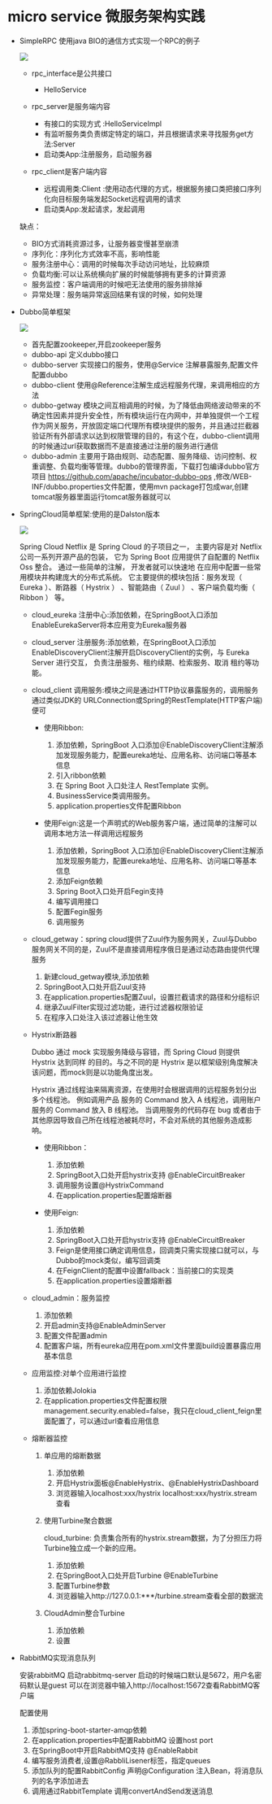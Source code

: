 # micro service 微服务架构实践

* SimpleRPC 使用java BIO的通信方式实现一个RPC的例子
	
	![](https://raw.githubusercontent.com/candleflame/picGo/master/pic/20180610174021.png)
	
	* rpc_interface是公共接口
	
		* HelloService
	* rpc_server是服务端内容
	
		* 有接口的实现方式 :HelloServiceImpl
		* 有监听服务类负责绑定特定的端口，并且根据请求来寻找服务get方法:Server
		* 启动类App:注册服务，启动服务器	
	* rpc_client是客户端内容
	
		* 远程调用类:Client<T> :使用动态代理的方式，根据服务接口类把接口序列化向目标服务端发起Socket远程调用的请求
		* 启动类App:发起请求，发起调用

	缺点：
	
	* BIO方式消耗资源过多，让服务器变慢甚至崩溃
	* 序列化：序列化方式效率不高，影响性能
	* 服务注册中心：调用的时候每次手动访问地址，比较麻烦
	* 负载均衡:可以让系统横向扩展的时候能够拥有更多的计算资源
	* 服务监控：客户端调用的时候吧无法使用的服务排除掉
	* 异常处理：服务端异常返回结果有误的时候，如何处理

* Dubbo简单框架

	![](https://raw.githubusercontent.com/candleflame/picGo/master/pic/20180610174122.png)

	* 首先配置zookeeper,开启zookeeper服务
	* dubbo-api 定义dubbo接口
	* dubbo-server 实现接口的服务，使用@Service 注解暴露服务,配置文件配置dubbo
	* dubbo-client 使用@Reference注解生成远程服务代理，来调用相应的方法
	* dubbo-getway 模块之间互相调用的时候，为了降低由网络波动带来的不确定性因素并提升安全性，所有模块运行在内网中，并单独提供一个工程作为网关服务，开放固定端口代理所有模块提供的服务，并且通过拦截器验证所有外部请求以达到权限管理的目的，有这个在，dubbo-client调用的时候通过url获取数据而不是直接通过注册的服务进行通信
	* dubbo-admin 主要用于路由规则、动态配置、服务降级、访问控制、权重调整、负载均衡等管理。dubbo的管理界面，下载打包编译dubbo官方项目 https://github.com/apache/incubator-dubbo-ops ,修改/WEB-INF/dubbo.properties文件配置，使用mvn package打包成war,创建tomcat服务器里面运行tomcat服务器就可以

* SpringCloud简单框架:使用的是Dalston版本

	![](https://raw.githubusercontent.com/candleflame/picGo/master/pic/20180610174154.png)
	
	Spring Cloud Netflix 是 Spring Cloud 的子项目之一， 主要内容是对 Netflix 公司一系列开源产品的包装， 它为 Spring Boot 应用提供了自配置的 Netflix Oss 整合。 通过一些简单的注解， 开发者就可以快速地 在应用中配置一些常用模块井构建庞大的分布式系统。 它主要提供的模块包括：服务发现（ Eureka ）、断路器（ Hystrix ） 、智能路由（ Zuul ） 、客户端负载均衡（ Ribbon ） 等。
	
	* cloud_eureka 注册中心:添加依赖，在SpringBoot入口添加EnableEurekaServer将本应用变为Eureka服务器
	
	* cloud_server 注册服务:添加依赖，在SpringBoot入口添加EnableDiscoveryClient注解开启DiscoveryClient的实例，与 Eureka Server 进行交互， 负责注册服务、租约续期、检索服务、取消 租约等功能。
	
	* cloud_client 调用服务:模块之间是通过HTTP协议暴露服务的，调用服务通过类似JDK的 URLConnection或Spring的RestTemplate(HTTP客户端)便可
		
		* 使用Ribbon:
		
			1. 添加依赖，SpringBoot 入口添加＠EnableDiscoveryClient注解添加发现服务能力，配置eureka地址、应用名称、访问端口等基本信息 
			2. 引入ribbon依赖
			3. 在 Spring Boot 入口处注人 RestTemplate 实例。
			4. BusinessService类调用服务。
			5. application.properties文件配置Ribbon
		
		* 使用Feign:这是一个声明式的Web服务客户端，通过简单的注解可以调用本地方法一样调用远程服务
			
			1. 添加依赖，SpringBoot 入口添加＠EnableDiscoveryClient注解添加发现服务能力，配置eureka地址、应用名称、访问端口等基本信息 
			2. 添加Feign依赖
			3. Spring Boot入口处开启Fegin支持
			4. 编写调用接口
			5. 配置Fegin服务
			6. 调用服务
	* cloud_getway：spring cloud提供了Zuul作为服务网关，Zuul与Dubbo服务网关不同的是，Zuul不是直接调用程序俄日是通过动态路由提供代理服务
		
		1. 新建cloud_getway模块,添加依赖
		2. SpringBoot入口处开启Zuul支持
		3. 在application.properties配置Zuul，设置拦截请求的路径和分组标识
		4. 继承ZuulFilter实现过滤功能，进行过滤器权限验证
		5. 在程序入口处注入该过滤器让他生效
	
	* Hystrix断路器
		
		Dubbo 通过 mock 实现服务降级与容错，而 Spring Cloud 则提供 Hystrix 达到同样 的目的。与之不同的是 Hystrix 是以框架级别角度解决该问题，而mock则是以功能角度出发。

		Hystrix 通过线程油来隔离资源，在使用时会根据调用的远程服务划分出多个线程池。 例如调用产品 服务的 Command 放入 A 线程池，调用账户服务的 Command 放入 B 线程池。 当调用服务的代码存在 bug 或者由于其他原因导致自己所在线程池被耗尽时，不会对系统的其他服务造成影响。
			
		* 使用Ribbon：
			
			1. 添加依赖
			2. SpringBoot入口处开启hystrix支持 @EnableCircuitBreaker
			3. 调用服务设置@HystrixCommand
			4. 在application.properties配置熔断器
		* 使用Feign:
			1. 添加依赖
			2. SpringBoot入口处开启hystrix支持 @EnableCircuitBreaker
			3. Feign是使用接口确定调用信息，回调类只需实现接口就可以，与Dubbo的mock类似，编写回调类
			4. 在FeignClient的配置中设置fallback：当前接口的实现类
			5. 在application.properties设置熔断器
	* cloud_admin：服务监控

		1. 添加依赖
		2. 开启admin支持@EnableAdminServer
		3. 配置文件配置admin
		4. 配置客户端，所有eureka应用在pom.xml文件里面build设置暴露应用基本信息
	
	* 应用监控:对单个应用进行监控
		
		1. 添加依赖Jolokia
		2. 在application.properties文件配置权限management.security.enabled=false，我只在cloud_client_feign里面配置了，可以通过url查看应用信息
	
	* 熔断器监控
		
		1. 单应用的熔断数据

			1. 添加依赖
			2. 开启Hystrix面板@EnableHystrix、@EnableHystrixDashboard
			3. 浏览器输入localhost:xxx/hystrix localhost:xxx/hystrix.stream 查看
		2. 	使用Turbine聚合数据

			cloud_turbine: 负责集合所有的hystrix.stream数据，为了分担压力将Turbine独立成一个新的应用。
			
			1. 添加依赖
			2. 在SpringBoot入口处开启Turbine @EnableTurbine
			3. 配置Turbine参数
			4. 浏览器输入http://127.0.0.1:***/turbine.stream查看全部的数据流
			
		3. CloudAdmin整合Turbine

			1. 添加依赖
			2. 设置

			
* RabbitMQ实现消息队列

	安装rabbitMQ 启动rabbitmq-server 启动的时候端口默认是5672，用户名密码默认是guest
	可以在浏览器中输入http://localhost:15672查看RabbitMQ客户端
	
	配置使用
	
	1. 添加spring-boot-starter-amqp依赖
	2. 在application.properties中配置RabbitMQ 设置host port
	3. 在SpringBoot中开启RabbitMQ支持 @EnableRabbit
	4. 编写服务消费者,设置@RabbliLisener标签，指定queues
	5. 添加队列的配置RabbitConfig 声明@Configuration 注入Bean，将消息队列的名字添加进去
	6. 调用通过RabbitTemplate 调用convertAndSend发送消息	
	